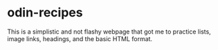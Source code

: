 # odin-recipes

This is a simplistic and not flashy webpage that got me to practice lists, image links, headings, and the basic HTML format.